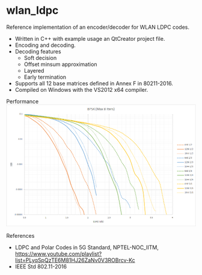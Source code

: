 # wlan_ldpc
Reference implementation of an encoder/decoder for WLAN LDPC codes.

* Written in C++ with example usage an QtCreator project file.
* Encoding and decoding.
* Decoding features
  * Soft decision
  * Offset minsum approximation
  * Layered
  * Early termination 
* Supports all 12 base matrices defined in Annex F in 80211-2016.
* Compiled on Windows with the VS2012 x64 compiler.

Performance
![BPSK BER Performance](./bpsk.png)

References
* LDPC and Polar Codes in 5G Standard, NPTEL-NOC_IITM, https://www.youtube.com/playlist?list=PLyqSpQzTE6M81HJ26ZaNv0V3ROBrcv-Kc
* IEEE Std 802.11-2016

